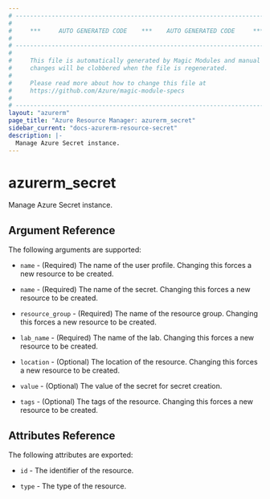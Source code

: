 ```yaml
---
# ----------------------------------------------------------------------------
#
#     ***     AUTO GENERATED CODE    ***    AUTO GENERATED CODE     ***
#
# ----------------------------------------------------------------------------
#
#     This file is automatically generated by Magic Modules and manual
#     changes will be clobbered when the file is regenerated.
#
#     Please read more about how to change this file at
#     https://github.com/Azure/magic-module-specs
#
# ----------------------------------------------------------------------------
layout: "azurerm"
page_title: "Azure Resource Manager: azurerm_secret"
sidebar_current: "docs-azurerm-resource-secret"
description: |-
  Manage Azure Secret instance.
---
```


# azurerm_secret

Manage Azure Secret instance.


## Argument Reference

The following arguments are supported:

* `name` - (Required) The name of the user profile. Changing this forces a new resource to be created.

* `name` - (Required) The name of the secret. Changing this forces a new resource to be created.

* `resource_group` - (Required) The name of the resource group. Changing this forces a new resource to be created.

* `lab_name` - (Required) The name of the lab. Changing this forces a new resource to be created.

* `location` - (Optional) The location of the resource. Changing this forces a new resource to be created.

* `value` - (Optional) The value of the secret for secret creation.

* `tags` - (Optional) The tags of the resource. Changing this forces a new resource to be created.

## Attributes Reference

The following attributes are exported:

* `id` - The identifier of the resource.

* `type` - The type of the resource.

